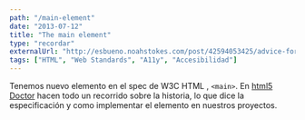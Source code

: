 ```yaml
---
path: "/main-element"
date: "2013-07-12"
title: "The main element"
type: "recordar"
externalUrl: "http://esbueno.noahstokes.com/post/42594053425/advice-for-up-and-coming-front-end-developers"
tags: ["HTML", "Web Standards", "A11y", "Accesibilidad"]
---
```


Tenemos nuevo elemento en el spec de W3C HTML , `<main>`. En [html5 Doctor](http://html5doctor.com/the-main-element/) hacen todo un recorrido sobre la historia, lo que dice la especificación y como implementar el elemento en nuestros proyectos.

